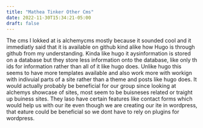 ```yaml
---
title: "Mathea Tinker Other Cms"
date: 2022-11-30T15:34:21-05:00
draft: false
---
```


The cms I lokked at is alchemycms mostly because it sounded cool and it immediatly said that it is available on github kind alike how Hugo is through github from my understanding. Kinda like hugo it aysinformation is stored on a database but they store less information onto the database, like only th ids for information rather than all of it like hugo does. Unlike hugo this seems to have more templates available and also work more with workign with indivuial parts of a site rather than a theme and posts like hugo does. It would actually probably be beneficial for our group since looking at alchemys showcase of sites, most seem to be buisneses related or traight up buiness sites. They laso have certain features like contact forms which would help us with our ite even though we are creating our ite in wordpress, that eature could be beneficial so we dont have to rely on plugins for wordpress. 
